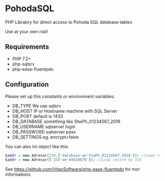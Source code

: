 PohodaSQL
=========

PHP Librabry for direct access to Pohoda SQL database tables

Use at your own risk!

Requirements
------------

* PHP 7.2+
* php-sqlsrv
* php-ease-fluentpdo

Configuration
-------------

Please set up this constants or environment variables:

* DB_TYPE      We use sqlsrv
* DB_HOST      IP or Hostname machine with SQL Server
* DB_PORT      default is 1433
* DB_DATABASE  something like StwPh_01234567_2019
* DB_USERNAME  sqlserver login
* DB_PASSWORD  sqlserver pass
* DB_SETTINGS  eg. encrypt=false

You can also int object like this:

```php
$addr = new Adresar(234,['database'=>'StwPh_01234567_2020']); //Load record by ID from overriden Database
$addr = new Adresar(['ICO'=>'69438676']); //Load record by ICO
```

See https://github.com/VitexSoftware/php-ease-fluentpdo for mor informations

